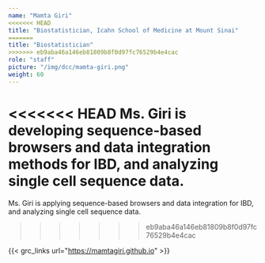 ```yaml
---
name: "Mamta Giri"
<<<<<<< HEAD
title: "Biostatistician, Icahn School of Medicine at Mount Sinai"
=======
title: "Biostatistician"
>>>>>>> eb9aba46a146eb81809b8f0d97fc76529b4e4cac
role: "staff"
picture: "/img/dcc/mamta-giri.png"
weight: 60
---
```


<<<<<<< HEAD
Ms. Giri is developing sequence-based browsers and data integration methods for IBD, and analyzing single cell sequence data.
=======
Ms. Giri is applying sequence-based browsers and data integration for IBD, and analyzing single cell sequence data.
>>>>>>> eb9aba46a146eb81809b8f0d97fc76529b4e4cac

{{< grc_links url="https://mamtagiri.github.io" >}}
